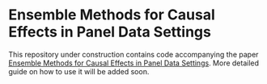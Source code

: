 # Ensemble Methods for Causal Effects in Panel Data Settings
This repository under construction contains code accompanying the paper [Ensemble Methods for Causal Effects in Panel Data Settings](https://www.aeaweb.org/articles?id=10.1257/pandp.20191069).
More detailed guide on how to use it will be added soon.
